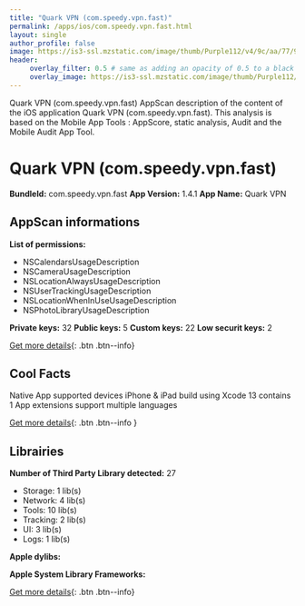 ```yaml
---
title: "Quark VPN (com.speedy.vpn.fast)"
permalink: /apps/ios/com.speedy.vpn.fast.html
layout: single
author_profile: false
image: https://is3-ssl.mzstatic.com/image/thumb/Purple112/v4/9c/aa/77/9caa7733-9a80-3c0b-3ac1-51090566d8d8/AppIcon-1x_U007emarketing-0-7-0-0-85-220.png/512x512bb.jpg
header: 
     overlay_filter: 0.5 # same as adding an opacity of 0.5 to a black background
     overlay_image: https://is3-ssl.mzstatic.com/image/thumb/Purple112/v4/9c/aa/77/9caa7733-9a80-3c0b-3ac1-51090566d8d8/AppIcon-1x_U007emarketing-0-7-0-0-85-220.png/512x512bb.jpg
---
```

Quark VPN (com.speedy.vpn.fast) AppScan description of the content of the iOS application Quark VPN (com.speedy.vpn.fast). This analysis is based on the Mobile App Tools : AppScore, static analysis, Audit and the Mobile Audit App Tool.

# Quark VPN (com.speedy.vpn.fast)

**BundleId:** com.speedy.vpn.fast
**App Version:** 1.4.1
**App Name:** Quark VPN


## AppScan informations 

**List of permissions:** 
- NSCalendarsUsageDescription
- NSCameraUsageDescription
- NSLocationAlwaysUsageDescription
- NSUserTrackingUsageDescription
- NSLocationWhenInUseUsageDescription
- NSPhotoLibraryUsageDescription
  
  
**Private keys:** 32
**Public keys:** 5
**Custom keys:** 22
**Low securit keys:** 2
  
[Get more details](/pricing.html){: .btn .btn--info}

## Cool Facts

Native App
supported devices iPhone & iPad
build using Xcode 13
contains 1 App extensions
support multiple languages
  
[Get more details](/pricing.html){: .btn .btn--info }

## Librairies 
**Number of Third Party Library detected:** 27
- Storage: 1 lib(s)
- Network: 4 lib(s)
- Tools: 10 lib(s)
- Tracking: 2 lib(s)
- UI: 3 lib(s)
- Logs: 1 lib(s)


**Apple dylibs:**


**Apple System Library Frameworks:**


  
[Get more details](/pricing.html){: .btn .btn--info}

